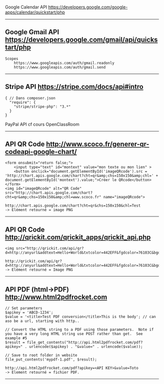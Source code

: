 Google Calendar API
https://developers.google.com/google-apps/calendar/quickstart/php

******************************************************************************************************
Google Gmail API
https://developers.google.com/gmail/api/quickstart/php
------------------------------------------------------------------------------------------------------
    Scopes
        https://www.googleapis.com/auth/gmail.readonly
        https://www.googleapis.com/auth/gmail.send

******************************************************************************************************
Stripe API
https://stripe.com/docs/api#intro
------------------------------------------------------------------------------------------------------
    { // Dans composer.json
      "require": {
        "stripe/stripe-php": "3.*"
      }
    }

PayPal API
cf cours OpenClassRoom

*******************************************************************************************************
API QR Code
http://www.scoco.fr/generer-qr-codeapi-google-chart/
-------------------------------------------------------------------------------------------------------
    <form onsubmit="return false;">
        <input type="text" id="montext" value="mon texte ou mon lien" >
        <button onclick="document.getElementById('imageQRcode').src = 'http://chart.apis.google.com/chart?cht=qr&amp;chs=150x150&amp;chl=' + document.getElementById('montext').value;">Créer le QRcode</button>
    </form>
    <img id="imageQRcode" alt="QR Code" src="http://chart.apis.google.com/chart?cht=qr&amp;chs=150x150&amp;chl=www.scoco.fr" name="imageQRcode">
    
    http://chart.apis.google.com/chart?cht=qr&chs=150x150&chl=Test
    -> Elément retourné = image PNG
-------------------------------------------------------------------------------------------------------
API QR Code
http://qrickit.com/qrickit_apps/qrickit_api.php
-------------------------------------------------------------------------------------------------------
    <img src="http://qrickit.com/api/qr?d=http://anyurl&addtext=Hello+World&txtcolor=442EFF&fgdcolor=76103C&bgdcolor=C0F912&logotext=QRickit&qrsize=150&t=p&e=m">
    
    http://qrickit.com/api/qr?d=http://anyurl&addtext=Hello+World&txtcolor=442EFF&fgdcolor=76103C&bgdcolor=C0F912&logotext=QRickit&qrsize=150&t=p&e=m
    -> Elément retourné = Image PNG

********************************************************************************************************
API PDF (html->PDF)
http://www.html2pdfrocket.com
--------------------------------------------------------------------------------------------------------
    // Set parameters
    $apikey = 'ABCD-1234';
    $value = '<title>Test PDF conversion</title>This is the body'; // can aso be a url, starting with http..

    // Convert the HTML string to a PDF using those parameters.  Note if you have a very long HTML string use POST rather than get.  See example #5
    $result = file_get_contents("http://api.html2pdfrocket.com/pdf?apikey=" . urlencode($apikey) . "&value=" . urlencode($value));

    // Save to root folder in website
    file_put_contents('mypdf-1.pdf', $result);
    
    http://api.html2pdfrocket.com/pdf?apikey=<API KEY>&value=Toto
    -> Element retourné = fichier PDF.
*********************************************************************************************************